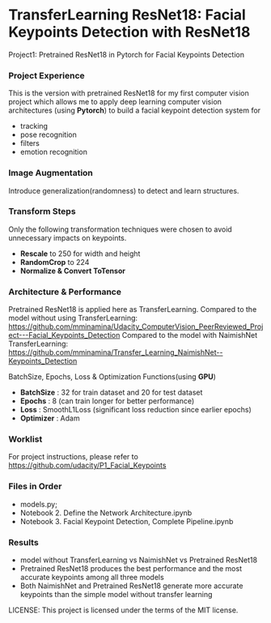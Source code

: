 # TransferLearning ResNet18: Facial Keypoints Detection with ResNet18
Project1: Pretrained ResNet18 in Pytorch for Facial Keypoints Detection 
### Project Experience
This is the version with pretrained ResNet18 for my first computer vision project which allows me to apply deep learning computer vision architectures (using **Pytorch**) to build a facial keypoint detection system for
- tracking
- pose recognition
- filters
- emotion recognition
### Image Augmentation
Introduce generalization(randomness) to detect and learn structures.
### Transform Steps
Only the following transformation techniques were chosen to avoid unnecessary impacts on keypoints.
- **Rescale** to 250 for width and height
- **RandomCrop** to 224
- **Normalize & Convert ToTensor**

### Architecture & Performance
Pretrained ResNet18 is applied here as TransferLearning. 
Compared to the model without using TransferLearning: https://github.com/mminamina/Udacity_ComputerVision_PeerReviewed_Project---Facial_Keypoints_Detection
Compared to the model with NaimishNet TransferLearning: https://github.com/mminamina/Transfer_Learning_NaimishNet--Keypoints_Detection        

BatchSize, Epochs, Loss & Optimization Functions(using **GPU**)
- **BatchSize** : 32 for train dataset and 20 for test dataset
- **Epochs**   : 8 (can train longer for better performance)
- **Loss**     : SmoothL1Loss (significant loss reduction since earlier epochs)
- **Optimizer** : Adam 

### Worklist
For project instructions, please refer to https://github.com/udacity/P1_Facial_Keypoints

### Files in Order
- models.py;
- Notebook 2. Define the Network Architecture.ipynb
- Notebook 3. Facial Keypoint Detection, Complete Pipeline.ipynb

### Results
- model without TransferLearning vs NaimishNet vs Pretrained ResNet18
- Pretrained ResNet18 produces the best performance and the most accurate keypoints among all three models
- Both NaimishNet and Pretrained ResNet18 generate more accurate keypoints than the simple model without transfer learning

LICENSE: This project is licensed under the terms of the MIT license.
